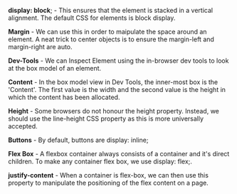 **display: block**; - This ensures that the element is stacked in a vertical alignment.
                  The default CSS for elements is block display.

**Margin** - We can use this in order to maipulate the space around an element. A neat
         trick to center objects is to ensure the margin-left and margin-right are auto.

**Dev-Tools** - We can Inspect Element using the in-browser dev tools to look at the box
            model of an element.

**Content** - In the box model view in Dev Tools, the inner-most box is the 'Content'.
          The first value is the width and the second value is the height in which
          the content has been allocated.

**Height** - Some browsers do not honour the height property. Instead, we should use
         the line-height CSS property as this is more universally accepted.

**Buttons** - By default, buttons are display: inline;

**Flex Box** - A flexbox container always consists of a container and it's direct children.
               To make any container flex box, we use display: flex;.

**justify-content** - When a container is flex-box, we can then use this property to manipulate
                      the positioning of the flex content on a page.
